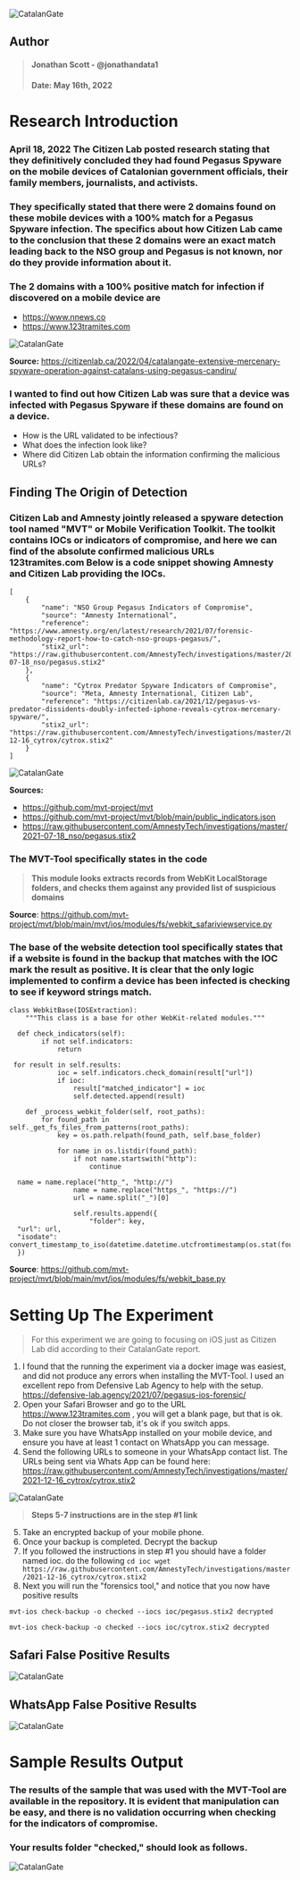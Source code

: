 

![CatalanGate](https://i.postimg.cc/5ym5btDj/catalangate.png)

## Author
> #### Jonathan Scott - @jonathandata1
> #### Date: May 16th, 2022
# Research Introduction

###  April 18, 2022 The Citizen Lab posted research stating that they definitively concluded they had found Pegasus Spyware on the mobile devices of Catalonian government officials, their family members, journalists, and activists. 

### They specifically stated that there were 2 domains found on these mobile devices with a 100% match for a Pegasus Spyware infection. The specifics about how Citizen Lab came to the conclusion that these 2 domains were an exact match leading back to the NSO group and Pegasus is not known, nor do they provide information about it. 

### The 2 domains with a 100% positive match for infection if discovered on a mobile device are
 - https://www.nnews.co
 - https://www.123tramites.com
 
![CatalanGate](https://i.postimg.cc/gJxkGt5h/Screen-Shot-2022-05-16-at-3-57-08-PM.png)

**Source:** https://citizenlab.ca/2022/04/catalangate-extensive-mercenary-spyware-operation-against-catalans-using-pegasus-candiru/

### I wanted to find out how Citizen Lab was sure that a device was infected with Pegasus Spyware if these domains are found on a device. 
- How is the URL validated to be infectious?
- What does the infection look like?
- Where did Citizen Lab obtain the information confirming the malicious URLs?

## Finding The Origin of Detection

### Citizen Lab and Amnesty jointly released a spyware detection tool named "MVT" or Mobile Verification Toolkit. The toolkit contains IOCs or indicators of compromise, and here we can find of the absolute confirmed malicious URLs 123tramites.com Below is a code snippet showing Amnesty and Citizen Lab providing the IOCs. 

    [
        {
            "name": "NSO Group Pegasus Indicators of Compromise",
            "source": "Amnesty International",
            "reference": "https://www.amnesty.org/en/latest/research/2021/07/forensic-methodology-report-how-to-catch-nso-groups-pegasus/",
            "stix2_url": "https://raw.githubusercontent.com/AmnestyTech/investigations/master/2021-07-18_nso/pegasus.stix2"
        },
        {
            "name": "Cytrox Predator Spyware Indicators of Compromise",
            "source": "Meta, Amnesty International, Citizen Lab",
            "reference": "https://citizenlab.ca/2021/12/pegasus-vs-predator-dissidents-doubly-infected-iphone-reveals-cytrox-mercenary-spyware/",
            "stix2_url": "https://raw.githubusercontent.com/AmnestyTech/investigations/master/2021-12-16_cytrox/cytrox.stix2"
        }
    ]
![CatalanGate](https://i.postimg.cc/qBY66yx0/Screen-Shot-2022-05-16-at-4-03-06-PM.png)


**Sources:**
- https://github.com/mvt-project/mvt
- https://github.com/mvt-project/mvt/blob/main/public_indicators.json
- https://raw.githubusercontent.com/AmnestyTech/investigations/master/2021-07-18_nso/pegasus.stix2

### The MVT-Tool specifically states in the code

> **This module looks extracts records from WebKit LocalStorage folders, and checks them against any provided list of suspicious domains**

**Source**: https://github.com/mvt-project/mvt/blob/main/mvt/ios/modules/fs/webkit_safariviewservice.py

### The base of the website detection tool specifically states that if a website is found in the backup that matches with the IOC mark the result as positive. It is clear that the only logic implemented to confirm a device has been infected is checking to see if keyword strings match.

    class WebkitBase(IOSExtraction):  
        """This class is a base for other WebKit-related modules."""  
      
      def check_indicators(self):  
            if not self.indicators:  
                return  
      
     for result in self.results:  
                ioc = self.indicators.check_domain(result["url"])  
                if ioc:  
                    result["matched_indicator"] = ioc  
                    self.detected.append(result)  
      
        def _process_webkit_folder(self, root_paths):  
            for found_path in self._get_fs_files_from_patterns(root_paths):  
                key = os.path.relpath(found_path, self.base_folder)  
      
                for name in os.listdir(found_path):  
                    if not name.startswith("http"):  
                        continue  
      
      name = name.replace("http_", "http://")  
                    name = name.replace("https_", "https://")  
                    url = name.split("_")[0]  
      
                    self.results.append({  
                        "folder": key,  
      "url": url,  
      "isodate": convert_timestamp_to_iso(datetime.datetime.utcfromtimestamp(os.stat(found_path).st_mtime)),  
      })

  
**Source**: https://github.com/mvt-project/mvt/blob/main/mvt/ios/modules/fs/webkit_base.py

# Setting Up The Experiment

> For this experiment we are going to focusing on iOS just as Citizen Lab did according to their CatalanGate report. 
 
 1. I found that the running the experiment via a docker image was easiest, and did not produce any errors when installing the MVT-Tool. I used an excellent repo from Defensive Lab Agency to help with the setup. https://defensive-lab.agency/2021/07/pegasus-ios-forensic/ 
 2. Open your Safari Browser and go to the URL https://www.123tramites.com , you will get a blank page, but that is ok. Do not closer the browser tab, it's ok if you switch apps. 
 3. Make sure you have WhatsApp installed on your mobile device, and ensure you have at least 1 contact on WhatsApp you can message.  
 4. Send the following URLs to someone in your WhatsApp contact list. The URLs being sent via Whats App can be found here: https://raw.githubusercontent.com/AmnestyTech/investigations/master/2021-12-16_cytrox/cytrox.stix2

![CatalanGate](https://i.postimg.cc/pXrfjPjb/Screen-Shot-2022-05-16-at-3-19-46-PM.png)

> **Steps 5-7 instructions are in the step #1 link**

5. Take an encrypted backup of your mobile phone. 
6. Once your backup is completed. Decrypt the backup
7. If you followed the instructions in step #1 you should have a folder named ioc. do the following
`cd ioc
wget https://raw.githubusercontent.com/AmnestyTech/investigations/master/2021-12-16_cytrox/cytrox.stix2`
8. Next you will run the "forensics tool," and notice that you now have positive results
```
mvt-ios check-backup -o checked --iocs ioc/pegasus.stix2 decrypted
```
```
mvt-ios check-backup -o checked --iocs ioc/cytrox.stix2 decrypted

```
## Safari False Positive Results


![CatalanGate](https://i.postimg.cc/XJHMY9my/pegasus-infection.png)

## WhatsApp False Positive Results

![CatalanGate](https://i.postimg.cc/gctdzPbB/Screen-Shot-2022-05-16-at-3-32-50-PM.png)

# Sample Results Output

### The results of the sample that was used with the MVT-Tool are available in the repository. It is evident that manipulation can be easy, and there is no validation occurring when checking for the indicators of compromise. 

### Your results folder "checked," should look as follows. 

![CatalanGate](https://i.postimg.cc/FzGsVfYy/Screen-Shot-2022-05-16-at-6-42-47-PM.png)